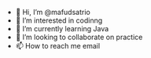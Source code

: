 - 👋 Hi, I’m @mafudsatrio
- 👀 I’m interested in codinng
- 🌱 I’m currently learning Java
- 💞️ I’m looking to collaborate on practice
- 📫 How to reach me email

<!---
mafudsatrio/mafudsatrio is a ✨ special ✨ repository because its `README.md` (this file) appears on your GitHub profile.
You can click the Preview link to take a look at your changes.
--->
